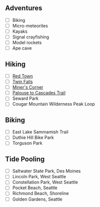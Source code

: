## Adventures
- [ ] Biking
- [ ] Micro-meteorites
- [ ] Kayaks
- [ ] Signal crayfishing
- [ ] Model rockets
- [ ]	Ape cave

## Hiking
- [ ] [Red Town](https://wta.org/go-hiking/hikes/redtown-meadow)
- [ ] [Twin Falls](https://wta.org/go-hiking/hikes/twin-falls-state-park)
- [ ] [Miner's Corner](https://snohomishcountywa.gov/Facilities/Facility/Details/Miners-Corner-57)
- [ ] [Palouse to Cascades Trail](https://wta.org/go-hiking/hikes/palouse-to-cascades-trail-homestead-valley-th-to-mine-creek-trestle)
- [ ] Seward Park
- [ ] Cougar Mountain Wilderness Peak Loop

## Biking
- [ ] East Lake Sammamish Trail
- [ ] Duthie Hill Bike Park
- [ ] Torguson Park

## Tide Pooling
- [ ] Saltwater State Park, Des Moines
- [ ] Lincoln Park, West Seattle
- [ ] Constellation Park, West Seattle
- [ ] Pocket Beach, Seattle
- [ ] Richmond Beach, Shoreline
- [ ] Golden Gardens, Seattle
